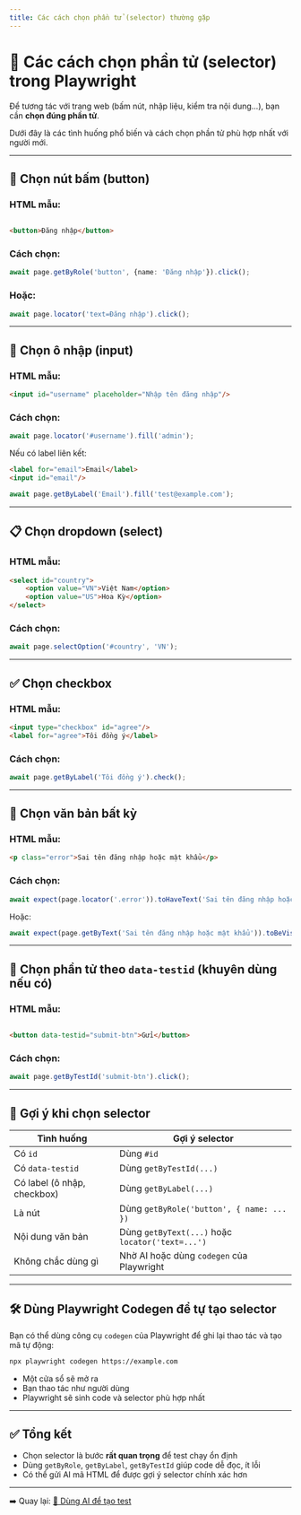 ```yaml
---
title: Các cách chọn phần tử (selector) thường gặp
---
```


# 🎯 Các cách chọn phần tử (selector) trong Playwright

Để tương tác với trang web (bấm nút, nhập liệu, kiểm tra nội dung...), bạn cần **chọn đúng phần tử**.

Dưới đây là các tình huống phổ biến và cách chọn phần tử phù hợp nhất với người mới.

---

## 🔘 Chọn nút bấm (button)

### HTML mẫu:

```html

<button>Đăng nhập</button>
````

### Cách chọn:

```ts
await page.getByRole('button', {name: 'Đăng nhập'}).click();
```

### Hoặc:

```ts
await page.locator('text=Đăng nhập').click();
```

---

## 📝 Chọn ô nhập (input)

### HTML mẫu:

```html
<input id="username" placeholder="Nhập tên đăng nhập"/>
```

### Cách chọn:

```ts
await page.locator('#username').fill('admin');
```

Nếu có label liên kết:

```html
<label for="email">Email</label>
<input id="email"/>
```

```ts
await page.getByLabel('Email').fill('test@example.com');
```

---

## 📋 Chọn dropdown (select)

### HTML mẫu:

```html
<select id="country">
    <option value="VN">Việt Nam</option>
    <option value="US">Hoa Kỳ</option>
</select>
```

### Cách chọn:

```ts
await page.selectOption('#country', 'VN');
```

---

## ✅ Chọn checkbox

### HTML mẫu:

```html
<input type="checkbox" id="agree"/>
<label for="agree">Tôi đồng ý</label>
```

### Cách chọn:

```ts
await page.getByLabel('Tôi đồng ý').check();
```

---

## 📄 Chọn văn bản bất kỳ

### HTML mẫu:

```html
<p class="error">Sai tên đăng nhập hoặc mật khẩu</p>
```

### Cách chọn:

```ts
await expect(page.locator('.error')).toHaveText('Sai tên đăng nhập hoặc mật khẩu');
```

Hoặc:

```ts
await expect(page.getByText('Sai tên đăng nhập hoặc mật khẩu')).toBeVisible();
```

---

## 🧪 Chọn phần tử theo `data-testid` (khuyên dùng nếu có)

### HTML mẫu:

```html

<button data-testid="submit-btn">Gửi</button>
```

### Cách chọn:

```ts
await page.getByTestId('submit-btn').click();
```

---

## 🧠 Gợi ý khi chọn selector

| Tình huống                  | Gợi ý selector                                   |
|-----------------------------|--------------------------------------------------|
| Có `id`                     | Dùng `#id`                                       |
| Có `data-testid`            | Dùng `getByTestId(...)`                          |
| Có label (ô nhập, checkbox) | Dùng `getByLabel(...)`                           |
| Là nút                      | Dùng `getByRole('button', { name: ... })`        |
| Nội dung văn bản            | Dùng `getByText(...)` hoặc `locator('text=...')` |
| Không chắc dùng gì          | Nhờ AI hoặc dùng `codegen` của Playwright        |

---

## 🛠️ Dùng Playwright Codegen để tự tạo selector

Bạn có thể dùng công cụ `codegen` của Playwright để ghi lại thao tác và tạo mã tự động:

```bash
npx playwright codegen https://example.com
```

* Một cửa sổ sẽ mở ra
* Bạn thao tác như người dùng
* Playwright sẽ sinh code và selector phù hợp nhất

---

## ✅ Tổng kết

* Chọn selector là bước **rất quan trọng** để test chạy ổn định
* Dùng `getByRole`, `getByLabel`, `getByTestId` giúp code dễ đọc, ít lỗi
* Có thể gửi AI mã HTML để được gợi ý selector chính xác hơn

---

➡️ Quay lại: [🤖 Dùng AI để tạo test](./ai-assist.md)
